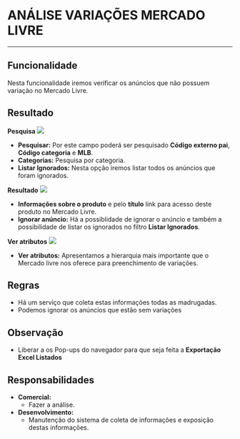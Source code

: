 # ANÁLISE VARIAÇÕES MERCADO LIVRE

---

## Funcionalidade

Nesta funcionalidade iremos verificar os anúncios que não possuem variação no Mercado Livre.

## Resultado

**Pesquisa**
![](http://developers.connectparts.com.br/imagens/analiseVariacoesMl01.png)

- **Pesquisar:** Por este campo poderá ser pesquisado **Código externo pai**, **Código categoria** e **MLB**.
- **Categorias:** Pesquisa por categoria.
- **Listar Ignorados:** Nesta opção iremos listar todos os anúncios que foram ignorados.

**Resultado**
![](http://developers.connectparts.com.br/imagens/analiseVariacoesMl02.png)

- **Informações sobre o produto** e pelo **título** link para acesso deste produto no Mercado Livre.
- **Ignorar anúncio:** Há a possiblidade de ignorar o anúncio e também a possibilidade de listar os ignorados no filtro **Listar Ignorados**.


**Ver atributos**
![](http://developers.connectparts.com.br/imagens/analiseVariacoesMl03.png)

- **Ver atributos:** Apresentamos a hierarquia mais importante que o Mercado livre nos oferece para preenchimento de variações.

## Regras

- Há um serviço que coleta estas informações todas as madrugadas.
- Podemos ignorar os anúncios que estão sem variações

## Observação

- Liberar a os Pop-ups do navegador para que seja feita a **Exportação Excel Listados**

## Responsabilidades

- **Comercial:**
	- Fazer a análise.
- **Desenvolvimento:**
	- Manutenção do sistema de coleta de informações e exposição destas informações.
